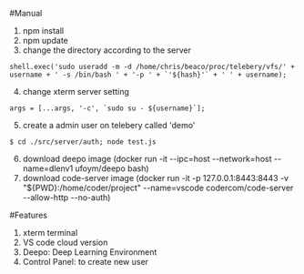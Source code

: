 #Manual
1. npm install
2. npm update
3. change the directory according to the server
``` 
shell.exec('sudo useradd -m -d /home/chris/beaco/proc/telebery/vfs/' + username + ' -s /bin/bash ' + '-p ' + `'${hash}'` + ' ' + username);
```
4. change xterm server setting
```
args = [...args, '-c', `sudo su - ${username}`];
```
5. create a admin user on telebery called 'demo'
```
$ cd ./src/server/auth; node test.js
```
6. download deepo image (docker run -it --ipc=host --network=host --name=dlenv1 ufoym/deepo bash)
7. download code-server image (docker run -it -p 127.0.0.1:8443:8443 -v "${PWD}:/home/coder/project" --name=vscode codercom/code-server --allow-http --no-auth)

#Features
1. xterm terminal
2. VS code cloud version
3. Deepo: Deep Learning Environment
4. Control Panel: to create new user